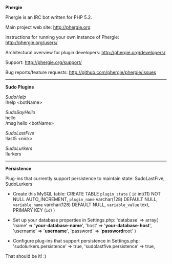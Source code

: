 **Phergie**

Phergie is an IRC bot written for PHP 5.2.

Main project web site: http://phergie.org

Instructions for running your own instance of Phergie: http://phergie.org/users/

Architectural overview for plugin developers: http://phergie.org/developers/

Support: http://phergie.org/support/

Bug reports/feature requests: http://github.com/phergie/phergie/issues

---------------------------------------

**Sudo Plugins**

*SudoHelp*
<br/>!help &lt;botName&gt;

*SudoSayHello*
<br/>hello <botName>
<br/>/msg hello &lt;botName&gt;

*SudoLastFive*
<br/>!last5 &lt;nick&gt;

*SudoLurkers*
<br/>!lurkers

---------------------------------------

**Persistence**

Plug-ins that currently support persistence to maintain state: SudoLastFive, SudoLurkers

* Create this MySQL table:
CREATE TABLE `plugin_state` (
  `id` int(11) NOT NULL AUTO_INCREMENT,
  `plugin_name` varchar(128) DEFAULT NULL,
  `variable_name` varchar(128) DEFAULT NULL,
  `variable_value` text,
  PRIMARY KEY (`id`)
)

* Set up your database properties in Settings.php:
'database' => array(
    'name' => '**your-database-name**',
    'host' => '**your-database-host**',
    'username' => '**username**',
    'password' => '**password**root'
)

* Configure plug-ins that support persistence in Settings.php:
'sudolurkers.persistence' => true,
'sudolastfive.persistence' => true,

That should be it! :)
